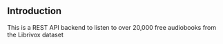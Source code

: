 ## Introduction
This is a REST API backend to listen to over 20,000 free audiobooks from the Librivox dataset
